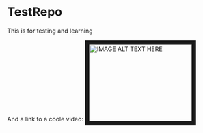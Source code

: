 TestRepo
========

This is for testing and learning

And a link to a coole video:
<a href="http://www.youtube.com/watch?feature=player_embedded&v=KF9oVnYEZ3o" target="_blank"><img src="http://img.youtube.com/vi/KF9oVnYEZ3o/0.jpg" alt="IMAGE ALT TEXT HERE" width="240" height="180" border="10" /></a>
